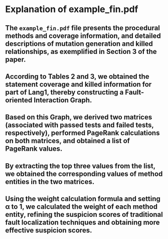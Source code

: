 # Explanation of example_fin.pdf

## The `example_fin.pdf` file presents the procedural methods and coverage information, and detailed descriptions of mutation generation and killed relationships, as exemplified in Section 3 of the paper. 

## According to Tables 2 and 3, we obtained the statement coverage and killed information for part of Lang1, thereby constructing a Fault-oriented Interaction Graph. 

## Based on this Graph, we derived two matrices (associated with passed tests and failed tests, respectively), performed PageRank calculations on both matrices, and obtained a list of PageRank values. 

## By extracting the top three values from the list, we obtained the corresponding values of method entities in the two matrices. 

## Using the weight calculation formula and setting α to 1, we calculated the weight of each method entity, refining the suspicion scores of traditional fault localization techniques and obtaining more effective suspicion scores.
